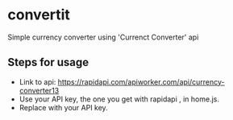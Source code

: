 # convertit
Simple currency converter using 'Currenct Converter' api 

## Steps for usage
- Link to api: https://rapidapi.com/apiworker.com/api/currency-converter13
- Use your API key, the one you get with rapidapi , in home.js.
- Replace <USE YOUR API KEY> with your API key.
